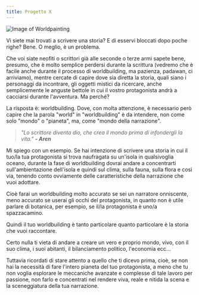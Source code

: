 ```yaml
---
title: Progetto X
---
```

![Image of Worldpainting](https://azamelworlds.github.io/worldbuilding/img/worldpainting.jpg)

Vi siete mai trovati a scrivere una storia? E di esservi bloccati dopo poche righe? Bene. O meglio, è un problema.

Che voi siate neofiti o scrittori già alle seconde o terze armi sapete bene, presumo, che è molto semplice perdersi durante la scrittura (vedremo che è facile anche durante il processo di worldbuilding, ma pazienza, padawan, ci arriviamo), mentre cercate di capire dove sia diretta la storia, quali siano i personaggi da incontrare, gli oggetti mistici da ricercare, anche semplicemente le anguste bettole in cui il vostro protagonista andrà a cacciarsi durante l'avventura. Ma perché?

La risposta è: worldbuilding. Dove, con molta attenzione, è necessario però capire che la parola "world" in "worldbuilding" è da intendere, non come solo "mondo" o "pianeta", ma, come "mondo della narrazione".

> *"Lo scrittore diventa dio, che crea il mondo prima di infondergli la vita."*
> <cite>**- Aren**</cite>

Mi spiego con un esempio. Se hai intenzione di scrivere una storia in cui il tuo/la tua protagonista si trova naufragata su un'isola in qualsivoglia oceano, durante la fase di worldbuilding dovrai andare a concentrarti sull'ambientazione dell'isola e quindi sul clima, sulla fauna, sulla flora e così via, tenendo conto ovviamente delle caratteristiche della narrazione che vuoi adottare.

Cioè farai un worldbuilding molto accurato se sei un narratore onniscente, meno accurato se userai gli occhi del protagonista, in quanto non è utile parlare di botanica, per esempio, se il/la protagonista è uno/a spazzacamino.

Quindi il tuo worldbuilding è tanto particolare quanto particolare è la storia che vuoi raccontare.

Certo nulla ti vieta di andare a creare un vero e proprio mondo, vivo, con il suo clima, i suoi abitanti, il bilanciamento politico, l'economia ecc...

Tuttavia ricordati di stare attento a quello che ti dicevo prima, cioè, se non hai la necessità di fare l'intero pianeta del tuo protagonista, a meno che tu non voglia esplorare le meccaniche avanzate e complesse di tale lavoro per passione, non farlo e concentrati nel rendere viva, reale e nitida la scena e la sceneggiatura della tua narrazione.
